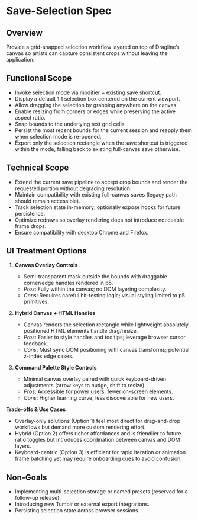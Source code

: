 # Save-Selection Spec

## Overview
Provide a grid-snapped selection workflow layered on top of Dragline’s canvas so artists can capture consistent crops without leaving the application.

## Functional Scope
- Invoke selection mode via modifier + existing save shortcut.
- Display a default 1:1 selection box centered on the current viewport.
- Allow dragging the selection by grabbing anywhere on the canvas.
- Enable resizing from corners or edges while preserving the active aspect ratio.
- Snap bounds to the underlying text grid cells.
- Persist the most recent bounds for the current session and reapply them when selection mode is re-opened.
- Export only the selection rectangle when the save shortcut is triggered within the mode, falling back to existing full-canvas save otherwise.

## Technical Scope
- Extend the current save pipeline to accept crop bounds and render the requested portion without degrading resolution.
- Maintain compatibility with existing full-canvas saves (legacy path should remain accessible).
- Track selection state in-memory; optionally expose hooks for future persistence.
- Optimize redraws so overlay rendering does not introduce noticeable frame drops.
- Ensure compatibility with desktop Chrome and Firefox.

## UI Treatment Options
1. **Canvas Overlay Controls**  
   - Semi-transparent mask outside the bounds with draggable corner/edge handles rendered in p5.  
   - *Pros*: Fully within the canvas; no DOM layering complexity.  
   - *Cons*: Requires careful hit-testing logic; visual styling limited to p5 primitives.

2. **Hybrid Canvas + HTML Handles**  
   - Canvas renders the selection rectangle while lightweight absolutely-positioned HTML elements handle drag/resize.  
   - *Pros*: Easier to style handles and tooltips; leverage browser cursor feedback.  
   - *Cons*: Must sync DOM positioning with canvas transforms; potential z-index edge cases.

3. **Command Palette Style Controls**  
   - Minimal canvas overlay paired with quick keyboard-driven adjustments (arrow keys to nudge, shift to resize).  
   - *Pros*: Accessible for power users; fewer on-screen elements.  
   - *Cons*: Higher learning curve; less discoverable for new users.

**Trade-offs & Use Cases**
- Overlay-only solutions (Option 1) feel most direct for drag-and-drop workflows but demand more custom rendering effort.
- Hybrid (Option 2) offers richer affordances and is friendlier to future ratio toggles but introduces coordination between canvas and DOM layers.
- Keyboard-centric (Option 3) is efficient for rapid iteration or animation frame batching yet may require onboarding cues to avoid confusion.

## Non-Goals
- Implementing multi-selection storage or named presets (reserved for a follow-up release).
- Introducing new Tumblr or external export integrations.
- Persisting selection state across browser sessions.
